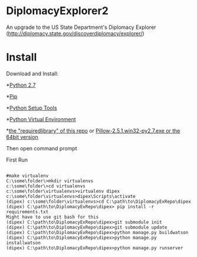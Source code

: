 DiplomacyExplorer2
==================

An upgrade to the US State Department's Diplomacy Explorer (http://diplomacy.state.gov/discoverdiplomacy/explorer/)

Install
===================

Download and Install:

*[Python 2.7](https://www.python.org/downloads/)

*[Pip](http://www.lfd.uci.edu/~gohlke/pythonlibs/#pip)

*[Python Setup Tools](http://www.lfd.uci.edu/~gohlke/pythonlibs/#setuptools)

*[Python Virtual Environment](http://www.lfd.uci.edu/~gohlke/pythonlibs/#virtualenv)

*[the "requiredlibrary" of this repo](https://github.com/USStateDept/DiplomacyExplorer2/tree/master/requiredlibrary) or [Pillow-2.5.1.win32-py2.7.exe or the 64bit version](https://pypi.python.org/packages/2.7/P/Pillow/)

Then open command prompt

First Run

```

#make virtualenv
C:\some\folder\>mkdir virtualenvs
c:\some\folder\>cd virtualenvs
c:\some\folder\virtualenvs>virtualenv dipex
c:\some\folder\virtualenvs>dipex\Scripts\activate
(dipex) c:\some\folder\virtualenvs>cd C:\path\to\DiplomacyExRepo\dipex
(dipex) C:\path\to\DiplomacyExRepo\dipex> pip install -r requirements.txt
Might have to use git bash for this
(dipex) C:\path\to\DiplomacyExRepo\dipex>git submodule init
(dipex) C:\path\to\DiplomacyExRepo\dipex>git submodule update
(dipex) C:\path\to\DiplomacyExRepo\dipex>python manage.py buildwatson
(dipex) C:\path\to\DiplomacyExRepo\dipex>python manage.py installwatson
(dipex) C:\path\to\DiplomacyExRepo\dipex>python manage.py runserver


```

